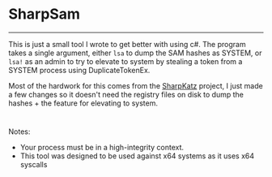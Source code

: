 # SharpSam
----------
This is just a small tool I wrote to get better with using c#.
The program takes a single argument, either `lsa` to dump the SAM hashes as SYSTEM, or `lsa!` as an admin to try to elevate to system by stealing a token from a SYSTEM process using DuplicateTokenEx.

Most of the hardwork for this comes from the [SharpKatz](https://github.com/b4rtik/SharpKatz) project, I just made a few changes so it doesn't need the registry files on disk to dump the hashes + the feature for elevating to system. 
#
Notes: 
- Your process must be in a high-integrity context.
- This tool was designed to be used against x64 systems as it uses x64 syscalls
